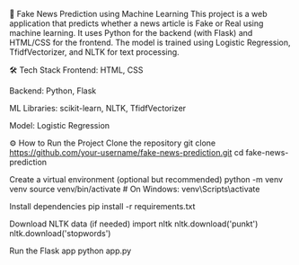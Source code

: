 📰 Fake News Prediction using Machine Learning
This project is a web application that predicts whether a news article is Fake or Real using machine learning. It uses Python for the backend (with Flask) and HTML/CSS for the frontend. The model is trained using Logistic Regression, TfidfVectorizer, and NLTK for text processing.


🛠️ Tech Stack
Frontend: HTML, CSS

Backend: Python, Flask

ML Libraries: scikit-learn, NLTK, TfidfVectorizer

Model: Logistic Regression

⚙️ How to Run the Project
Clone the repository
git clone https://github.com/your-username/fake-news-prediction.git
cd fake-news-prediction


Create a virtual environment (optional but recommended)
python -m venv venv
source venv/bin/activate  # On Windows: venv\Scripts\activate


Install dependencies
pip install -r requirements.txt

Download NLTK data (if needed)
import nltk
nltk.download('punkt')
nltk.download('stopwords')

Run the Flask app
python app.py

